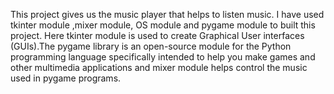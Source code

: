 This project gives us the music player that helps to listen music. I have used tkinter module ,mixer module, OS module  and pygame module to built this project. Here tkinter module is used to create Graphical User interfaces (GUIs).The pygame library is an open-source module for the Python programming language specifically intended to help you make games and other multimedia applications and mixer module helps control the music used in pygame programs.
